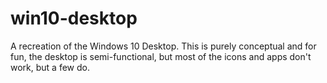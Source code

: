 # win10-desktop
A recreation of the Windows 10 Desktop. This is purely conceptual and for fun, the desktop is semi-functional, but most of the icons and apps don't work, but a few do.
